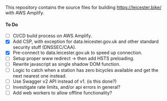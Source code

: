 This repository contains the source files for building https://leicester.bike/ with AWS Amplify.

#### To Do


- [ ] CI/CD build process on AWS Amplify.
- [X] Add CSP, with exception for data.leicester.gov.uk and other standard security stuff (DNSSEC/CAA).
- [X] Pre-connect to data.leicester.gov.uk to speed up connection.
- [ ] Setup proper www redirect -> then add HSTS preloading.
- [ ] Rewrite javascript as single shadow DOM function.
- [ ] Logic to catch when a station has zero bicycles available and get the next nearest one instead.
- [ ] Use Swagger v2 API instead of v1. (is this done?)
- [ ] Investigate rate limits, and/or api errors in general?
- [ ] Add web workers to allow offline functionality?
